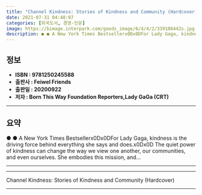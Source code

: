 ```yaml
---
title: "Channel Kindness: Stories of Kindness and Community (Hardcover)"
date: 2021-07-31 04:48:07
categories: [외국도서, 경영-인문]
image: https://bimage.interpark.com/goods_image/6/4/4/2/339186442s.jpg
description: ● ● A New York Times Bestsellerx0Dx0DFor Lady Gaga, kindness is the driving force behind everything she says and does.x0Dx0D The quiet power of kindness can c
---
```


## **정보**

- **ISBN : 9781250245588**
- **출판사 : Feiwel   Friends**
- **출판일 : 20200922**
- **저자 : Born This Way Foundation Reporters,Lady GaGa (CRT)**

------



## **요약**

●  ●  A New York Times Bestsellerx0Dx0DFor Lady Gaga, kindness is the driving force behind everything she says and does.x0Dx0D The quiet power of kindness can change the way we view one another, our communities, and even ourselves. She embodies this mission, and... 

------



------


Channel Kindness: Stories of Kindness and Community (Hardcover) 

------


